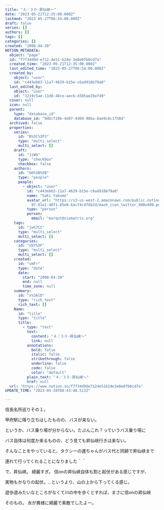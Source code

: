 ```yaml
---
title: "４／３０-昇仙峡～"
date: "2023-05-21T12:35:00.000Z"
lastmod: "2023-05-27T06:54:00.000Z"
draft: false
series: []
authors: []
tags: []
categories: []
created: "2008-04-30"
NOTION_METADATA:
  object: "page"
  id: "f7f34d9d-e712-4e51-b24e-3e0e0fb0cd7a"
  created_time: "2023-05-21T12:35:00.000Z"
  last_edited_time: "2023-05-27T06:54:00.000Z"
  created_by:
    object: "user"
    id: "c443eb63-11a7-4629-b15e-c6ad918b79a0"
  last_edited_by:
    object: "user"
    id: "1219c5ae-11d8-48ce-aec6-d385ae29af49"
  cover: null
  icon: null
  parent:
    type: "database_id"
    database_id: "9dbcf20b-4d97-4d69-98ba-8ae9c8c1f58d"
  archived: false
  properties:
    series:
      id: "B%3C%3FS"
      type: "multi_select"
      multi_select: []
    draft:
      id: "JiWU"
      type: "checkbox"
      checkbox: false
    authors:
      id: "bK%3B%5B"
      type: "people"
      people:
        - object: "user"
          id: "c443eb63-11a7-4629-b15e-c6ad918b79a0"
          name: "Saki Yakumo"
          avatar_url: "https://s3-us-west-2.amazonaws.com/public.notion-static.com/3ad1c4\
            97-61e1-48f1-85e8-6acf4c4fdb2d/maoh_icon_twitter_400x400.png"
          type: "person"
          person:
            email: "marqut@ziomatrix.org"
    tags:
      id: "jw%7CC"
      type: "multi_select"
      multi_select: []
    categories:
      id: "nbY%3F"
      type: "multi_select"
      multi_select: []
    created:
      id: "vmFr"
      type: "date"
      date:
        start: "2008-04-30"
        end: null
        time_zone: null
    summary:
      id: "x%3AlD"
      type: "rich_text"
      rich_text: []
    Name:
      id: "title"
      type: "title"
      title:
        - type: "text"
          text:
            content: "４／３０-昇仙峡～"
            link: null
          annotations:
            bold: false
            italic: false
            strikethrough: false
            underline: false
            code: false
            color: "default"
          plain_text: "４／３０-昇仙峡～"
          href: null
  url: "https://www.notion.so/f7f34d9de7124e51b24e3e0e0fb0cd7a"
UPDATE_TIME: "2023-05-28T08:43:48.513Z"

---
```

<link rel="stylesheet" href="https://cdn.jsdelivr.net/npm/katex@0.16.2/dist/katex.min.css" integrity="sha384-bYdxxUwYipFNohQlHt0bjN/LCpueqWz13HufFEV1SUatKs1cm4L6fFgCi1jT643X" crossorigin="anonymous">


信長名所巡りその１。


甲府駅に降り立ちはしたものの、バスが来ない。


というか、バス乗り場が分からない。たぶんこれ？っていうバス乗り場に


バス自体は何度か来るものの、どう見ても昇仙峡行きは来ない。


そんなことをやっていると、タクシーの運ちゃんがバス代と同額で昇仙峡まで


連れて行ってくれることになりました＾＾


で、昇仙峡。 綺麗すぎ。 信onの昇仙峡自体も割と起伏がある感じですが、


実物もかなりの起伏。…というより、山の上から下ってくる感じ。


遊歩道みたいなところがなくて川の中を歩くとすれば、まさに信onの昇仙峡


そのもの。 水が異様に綺麗で素敵でしたよー。

